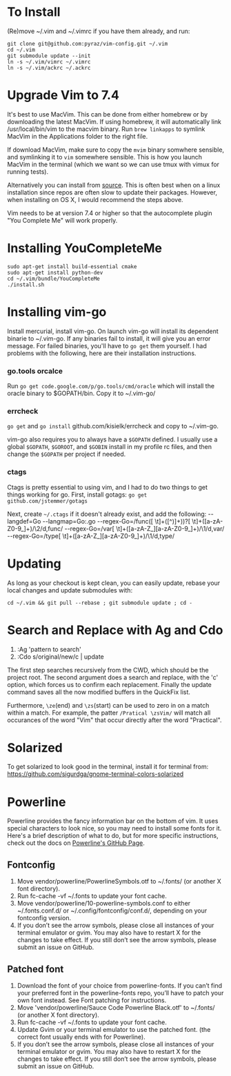 # To Install

(Re)move ~/.vim and ~/.vimrc if you have them already, and run:

    git clone git@github.com:pyraz/vim-config.git ~/.vim
    cd ~/.vim
    git submodule update --init
    ln -s ~/.vim/vimrc ~/.vimrc
    ln -s ~/.vim/ackrc ~/.ackrc

# Upgrade Vim to 7.4

It's best to use MacVim. This can be done from either homebrew or by downloading the latest MacVim.
If using homebrew, it will automatically link /usr/local/bin/vim to the macvim binary. Run `brew linkapps`
to symlink MacVim in the Applications folder to the right file.

If download MacVim, make sure to copy the `mvim` binary somwhere sensible, and symlinking it to
`vim` somewhere sensible. This is how you launch MacVim in the terminal (which we want so we can use
tmux with vimux for running tests).

Alternatively you can install from [source](https://github.com/Valloric/YouCompleteMe/wiki/Building-Vim-from-source).
This is often best when on a linux installation since repos are often slow to update their packages. However,
when installing on OS X, I would recommend the steps above.

Vim needs to be at version 7.4 or higher so that the autocomplete plugin "You Complete Me" will work
properly.

# Installing YouCompleteMe

```shell
sudo apt-get install build-essential cmake
sudo apt-get install python-dev
cd ~/.vim/bundle/YouCompleteMe
./install.sh
```

# Installing vim-go

Install mercurial, install vim-go. On launch vim-go will install its dependent
binarie to ~/.vim-go. If any binaries fail to install, it will give you an error message.
For failed binaries, you'll have to `go get` them yourself. I had problems with the following,
here are their installation instructions.

### go.tools orcalce
Run `go get code.google.com/p/go.tools/cmd/oracle` which will install the oracle
binary to $GOPATH/bin. Copy it to ~/.vim-go/

### errcheck
`go get` and `go install` github.com/kisielk/errcheck and copy to ~/.vim-go.

vim-go also requires you to always have a `$GOPATH` defined. I usually use a global
`$GOPATH`, `$GOROOT`, and `$GOBIN` install in my profile rc files, and then change
the `$GOPATH` per project if needed.

### ctags
Ctags is pretty essential to using vim, and I had to do two things to get things working
for go. First, install gotags: `go get github.com/jstemmer/gotags`

Next, create `~/.ctags` if it doesn't already exist, and add the following:
    --langdef=Go
    --langmap=Go:.go
    --regex-Go=/func([ \t]+\([^)]+\))?[ \t]+([a-zA-Z0-9_]+)/\2/d,func/
    --regex-Go=/var[ \t]+([a-zA-Z_][a-zA-Z0-9_]+)/\1/d,var/
    --regex-Go=/type[ \t]+([a-zA-Z_][a-zA-Z0-9_]+)/\1/d,type/

# Updating

As long as your checkout is kept clean, you can easily update, rebase your local changes and update submodules with:

    cd ~/.vim && git pull --rebase ; git submodule update ; cd -


# Search and Replace with Ag and Cdo

1. :Ag 'pattern to search'
2. :Cdo s/original/new/c | update

The first step searches recursively from the CWD, which should be the project root.
The second argument does a search and replace, with the 'c' option, which forces
us to confirm each replacement. Finally the update command saves all the now
modified buffers in the QuickFix list.

Furthermore, `\ze`(end) and `\zs`(start) can be used to zero in on a match within a match.
For example, the patter `/Pratical \zsVim/` will match all occurances of the
word "Vim" that occur directly after the word "Practical".

# Solarized

To get solarized to look good in the terminal, install it for terminal from:
https://github.com/sigurdga/gnome-terminal-colors-solarized


# Powerline

Powerline provides the fancy information bar on the bottom of vim. It uses special characters to look nice,
so you may need to install some fonts for it. Here's a brief description of what to do, but for more
specific instructions, check out the docs on [Powerline's GitHub Page](https://github.com/Lokaltog/powerline).

## Fontconfig
1. Move vendor/powerline/PowerlineSymbols.otf to ~/.fonts/ (or another X font directory).
2. Run fc-cache -vf ~/.fonts to update your font cache.
3. Move vendor/powerline/10-powerline-symbols.conf to either ~/.fonts.conf.d/ or ~/.config/fontconfig/conf.d/, depending on your fontconfig version.
4. If you don’t see the arrow symbols, please close all instances of your terminal emulator or gvim. You may also have to restart X for the changes to take effect. If you still don’t see the arrow symbols, please submit an issue on GitHub.

## Patched font
1. Download the font of your choice from powerline-fonts. If you can’t find your preferred font in the powerline-fonts repo, you’ll have to patch your own font instead. See Font patching for instructions.
2. Move 'vendor/powerline/Sauce Code Powerline Black.otf' to ~/.fonts/ (or another X font directory).
3. Run fc-cache -vf ~/.fonts to update your font cache.
4. Update Gvim or your terminal emulator to use the patched font. (the correct font usually ends with for Powerline).
5. If you don’t see the arrow symbols, please close all instances of your terminal emulator or gvim. You may also have to restart X for the changes to take effect. If you still don’t see the arrow symbols, please submit an issue on GitHub.

